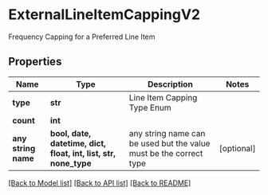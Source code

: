 # ExternalLineItemCappingV2

Frequency Capping for a Preferred Line Item

## Properties
Name | Type | Description | Notes
------------ | ------------- | ------------- | -------------
**type** | **str** | Line Item Capping Type Enum | 
**count** | **int** |  | 
**any string name** | **bool, date, datetime, dict, float, int, list, str, none_type** | any string name can be used but the value must be the correct type | [optional]

[[Back to Model list]](../README.md#documentation-for-models) [[Back to API list]](../README.md#documentation-for-api-endpoints) [[Back to README]](../README.md)


